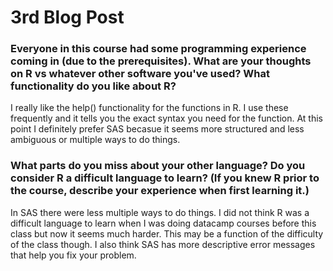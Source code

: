 # 3rd Blog Post 

### Everyone in this course had some programming experience coming in (due to the prerequisites). What are your thoughts on R vs whatever other software you've used?  What functionality do you like about R?  
I really like the help() functionality for the functions in R. I use these frequently and it tells you the exact syntax you need for the function. At this point I definitely prefer SAS becasue it seems more structured and less ambiguous or multiple ways to do things. 

### What parts do you miss about your other language?  Do you consider R a difficult language to learn? (If you knew R prior to the course, describe your experience when first learning it.)
In SAS there were less multiple ways to do things. I did not think R was a difficult language to learn when I was doing datacamp courses before this class but now it seems much harder. This may be a function of the difficulty of the class though. I also think SAS has more descriptive error messages that help you fix your problem. 

